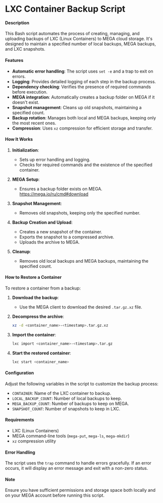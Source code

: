 # LXC Container Backup Script

#### Description

This Bash script automates the process of creating, managing, and uploading backups of LXC (Linux Containers) to MEGA cloud storage. It's designed to maintain a specified number of local backups, MEGA backups, and LXC snapshots.

#### Features

- **Automatic error handling**: The script uses `set -e` and a trap to exit on errors.
- **Logging**: Provides detailed logging of each step in the backup process.
- **Dependency checking**: Verifies the presence of required commands before execution.
- **MEGA integration**: Automatically creates a backup folder on MEGA if it doesn't exist.
- **Snapshot management**: Cleans up old snapshots, maintaining a specified count.
- **Backup rotation**: Manages both local and MEGA backups, keeping only the most recent ones.
- **Compression**: Uses `xz` compression for efficient storage and transfer.

#### How It Works

1. **Initialization**: 
   - Sets up error handling and logging.
   - Checks for required commands and the existence of the specified container.

2. **MEGA Setup**: 
   - Ensures a backup folder exists on MEGA. https://mega.io/ru/cmd#download

3. **Snapshot Management**:
   - Removes old snapshots, keeping only the specified number.

4. **Backup Creation and Upload**:
   - Creates a new snapshot of the container.
   - Exports the snapshot to a compressed archive.
   - Uploads the archive to MEGA.

5. **Cleanup**:
   - Removes old local backups and MEGA backups, maintaining the specified count.

#### How to Restore a Container

To restore a container from a backup:

1. **Download the backup**:
   - Use the MEGA client to download the desired `.tar.gz.xz` file.

2. **Decompress the archive**:
   ```bash
   xz -d <container_name>-<timestamp>.tar.gz.xz
   ```

3. **Import the container**:
   ```bash
   lxc import <container_name>-<timestamp>.tar.gz
   ```

4. **Start the restored container**:
   ```bash
   lxc start <container_name>
   ```

#### Configuration

Adjust the following variables in the script to customize the backup process:

- `CONTAINER`: Name of the LXC container to backup.
- `LOCAL_BACKUP_COUNT`: Number of local backups to keep.
- `MEGA_BACKUP_COUNT`: Number of backups to keep on MEGA.
- `SNAPSHOT_COUNT`: Number of snapshots to keep in LXC.

#### Requirements

- LXC (Linux Containers)
- MEGA command-line tools (`mega-put`, `mega-ls`, `mega-mkdir`)
- `xz` compression utility

#### Error Handling

The script uses the `trap` command to handle errors gracefully. If an error occurs, it will display an error message and exit with a non-zero status.

#### Note

Ensure you have sufficient permissions and storage space both locally and on your MEGA account before running this script.
